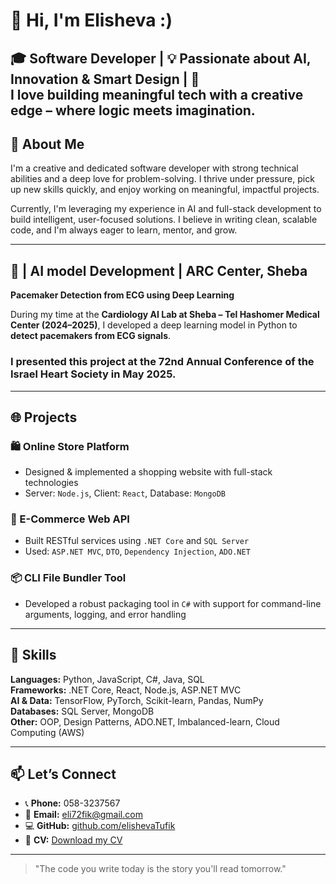 # 👋 Hi, I'm Elisheva :)

🎓 Software Developer | 💡 Passionate about AI, Innovation & Smart Design | 🎨  
I love building meaningful tech with a creative edge – where logic meets imagination.
---

## 🚀 About Me

I'm a creative and dedicated software developer with strong technical abilities and a deep love for problem-solving. I thrive under pressure, pick up new skills quickly, and enjoy working on meaningful, impactful projects.

Currently, I'm leveraging my experience in AI and full-stack development to build intelligent, user-focused solutions. I believe in writing clean, scalable code, and I'm always eager to learn, mentor, and grow.

---

## 🏥 | AI model Development |  ARC Center, Sheba

**Pacemaker Detection from ECG using Deep Learning**

During my time at the **Cardiology AI Lab at Sheba – Tel Hashomer Medical Center (2024–2025)**, I developed a deep learning model in Python to **detect pacemakers from ECG signals**.

### I presented this project at the 72nd Annual Conference of the Israel Heart Society in May 2025.

---

## 🌐 Projects

### 🛍️ Online Store Platform
- Designed & implemented a shopping website with full-stack technologies  
- Server: `Node.js`, Client: `React`, Database: `MongoDB`

### 🧾 E-Commerce Web API
- Built RESTful services using `.NET Core` and `SQL Server`  
- Used: `ASP.NET MVC`, `DTO`, `Dependency Injection`, `ADO.NET`

### 📦 CLI File Bundler Tool
- Developed a robust packaging tool in `C#` with support for command-line arguments, logging, and error handling

---

## 🧰 Skills

**Languages:** Python, JavaScript, C#, Java, SQL  
**Frameworks:** .NET Core, React, Node.js, ASP.NET MVC  
**AI & Data:** TensorFlow, PyTorch, Scikit-learn, Pandas, NumPy  
**Databases:** SQL Server, MongoDB  
**Other:** OOP, Design Patterns, ADO.NET, Imbalanced-learn, Cloud Computing (AWS)

---

## 📫 Let’s Connect

- 📞 **Phone:** 058-3237567  
- 📧 **Email:** eli72fik@gmail.com  
- 💻 **GitHub:** [github.com/elishevaTufik](https://github.com/elishevaTufik)  
- 📄 **CV:** [Download my CV](./Elisheva%20Tufik.pdf)

---

> "The code you write today is the story you'll read tomorrow."
